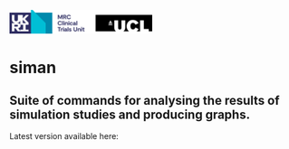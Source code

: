 <a href ="https://www.mrcctu.ucl.ac.uk/"><img src="MRCCTU_at_UCL_Logo.png" width="50%" /></a>
# siman
## Suite of commands for analysing the results of simulation studies and producing graphs.

Latest version available here:

<a href ="https://github.com/UCL/siman/">
